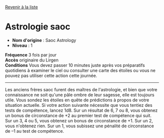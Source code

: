 [Revenir à la liste](..)

# Astrologie saoc

 * **Nom d'origine** : Saoc Astrology
 * **Niveau** : 1


<p><span id="ctl00_MainContent_DetailedOutput"><strong>Fréquence</strong> 3 fois par jour<br><strong>Accès</strong> originaire du Lirgen<br><strong>Conditions</strong> Vous devez passer 10 minutes juste après vos préparatifs quotidiens à examiner le ciel ou consulter une carte des étoiles ou vous ne pouvez pas utiliser cette action cette journée.<br></span></p>
<hr>
<p>Les anciens frères saoc furent des maîtres de l'astrologie, et bien que votre connaissance ne soit qu'une pâle ombre de leur sagesse, elle est toujours utile. Vous sondez les étoiles en quête de prédictions à propos de votre situation actuelle. Si votre action suivante nécessite que vous tentiez des tests de compétence, lancez 1d8. Sur un résultat de 6, 7 ou 8, vous obtenez un bonus de circonstance de +2 au premier test de compétence qui suit. Sur un 3, 4 ou 5, vous obtenez un bonus de circonstance de +1. Sur un 2, vous n'obtenez rien. Sur un 1, vous subissez une pénalité de circonstance de –1 au test de compétence.&nbsp;</p>